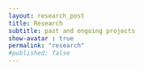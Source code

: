 ```yaml
---
layout: research_post
title: Research
subtitle: past and ongoing projects
show-avatar : true
permalink: "research"
#published: false
---
```


